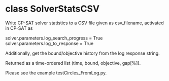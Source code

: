 # class SolverStatsCSV

Write CP-SAT solver statistics to a CSV file given as csv_filename,
activated in CP-SAT as

solver.parameters.log_search_progress = True
solver.parameters.log_to_response     = True

Additionally, get the bound/objective history from the log response string.

Returned as a time-ordered list (time, bound, objective, gap[%]).

Please see the example testCircles_FromLog.py.
